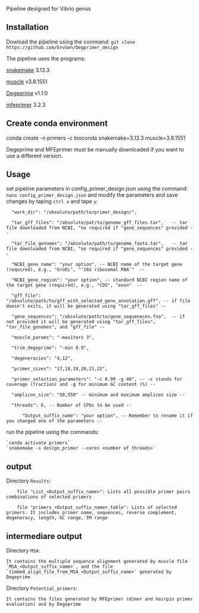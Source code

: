 Pipeline designed for Vibrio genus
## Installation ##
Dowload the pipeline using the command:
	`git clone https://github.com/EnvGen/Degprimer_design`

The pipeline uses the programs:

[snakemake](https://snakemake.github.io) 3.13.3

[muscle](http://www.drive5.com/muscle) v3.8.1551

[Degeprime](https://github.com/EnvGen/DEGEPRIME) v1.1.0

[mfeprimer](https://github.com/quwubin/MFEprimer-3.0/releases/tag/v3.2.3) 3.2.3

## Create conda environment ##

conda create -n primers -c bioconda snakemake=3.13.3 muscle=3.8.1551

Degeprime and MFEprimer must be manually downloaded if you want to use a different version. 

## Usage ##

set pipeline parameters in config_primer_design.json using the command:
`nano config_primer_design.json`
and modify the parameters and save changes by taping `ctrl x` and tape `y`:


	  "work_dir": "/absolute/path/to/primer_design/",

	  "tar_gff_files": "/absolute/pat/to/genome_gff_files.tar",   -- tar file downloaded from NCBI, "no required if "gene_sequences" provided --

	  "tar_file_genomes": "/absolute/path/to/genome_fasta.tar",   -- tar file downloaded from NCBI, "no required if "gene_sequences" provided --

	  "NCBI_gene_name": "your option", -- NCBI name of the target gene (required), e.g., "GroEL", "'16S ribosomal RNA'"  --

	  "NCBI_gene_region": "your option", -- standard NCBI region name of the target gene (required), e.g., "CDS", "exon"  --

	  "gff_file": "/absolute/path/to/gff_with_selected_gene_annotation.gff", -- if file doesn't exits, it will be generated using "tar_gff_files" --

	  "gene_sequences": "/absolute/path/to/gene_sequeneces.fna",  -- if not provided it will be generated using "tar_gff_files", "tar_file_genomes", and "gff_file" --

	  "muscle_params": "-maxiters 3",

	  "trim_degeprime": "-min 0.9",

	  "degeneracies": "4,12",

	  "primer_sizes": "17,18,19,20,21,22",

	  "primer_selection_parameters": "-c 0.99 -g 40", -- -c stands for coverage (fraction) and -g for minimum GC content (%) --

	  "amplicon_size": "50,550" -- minimum and maximum amplicon size --
   
   	  "threads": 6, -- Number of CPUs to be used --
      
      	  "Output_suffix_name": "your option", -- Remember to rename it if you changed one of the parameters --

run the pipeline using the commands:

	`conda activate primers`
	`snakemake -s design_primer --cores <number of threads>`

## output ##

Directory `Results`:

		file "List_<Output_suffix_name>": Lists all possible primer pairs combinations of selected primers

		file "primers_<Output_suffix_name>_table": Lists of selected primers. It includes primer name, sequences, reverse complement, degeneracy, length, GC range, TM range


## intermediare output ##

Directory `MSA`:

	It contains the multiple sequence alignment generated by muscle file `MSA_<Output_suffix_name>`, and the file `timmed_align_file_from_MSA_<Output_suffix_name>` generated by Degeprime

Directory `Potential_primers`:

	It contains the files generated by MFEprimer (dimer and hairpin primer evaluation) and by Degeprime
